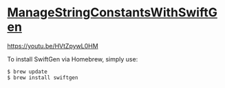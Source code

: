 # [ManageStringConstantsWithSwiftGen](https://github.com/SwiftGen/SwiftGen)

https://youtu.be/HVtZpywL0HM

To install SwiftGen via Homebrew, simply use:
```
$ brew update
$ brew install swiftgen
```
